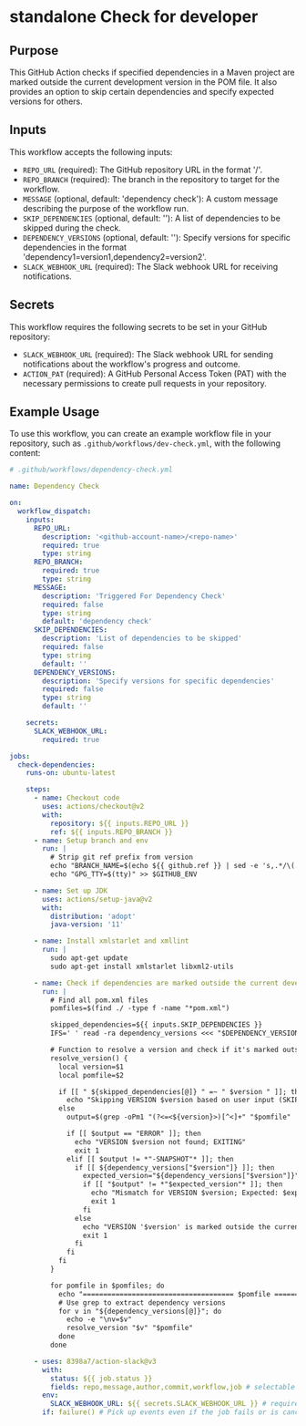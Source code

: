 # standalone Check for developer

## Purpose

This GitHub Action checks if specified dependencies in a Maven project are marked outside the current development version in the POM file.
It also provides an option to skip certain dependencies and specify expected versions for others.

## Inputs
This workflow accepts the following inputs:
-  `REPO_URL` (required): The GitHub repository URL in the format '<github-account-name>/<repo-name>'.
-  `REPO_BRANCH` (required): The branch in the repository to target for the workflow.
-  `MESSAGE` (optional, default: 'dependency check'): A custom message describing the purpose of the workflow run.
-  `SKIP_DEPENDENCIES` (optional, default: ''): A list of dependencies to be skipped during the check.
-  `DEPENDENCY_VERSIONS` (optional, default: ''): Specify versions for specific dependencies in the format 'dependency1=version1,dependency2=version2'.
-  `SLACK_WEBHOOK_URL` (required): The Slack webhook URL for receiving notifications.

## Secrets

This workflow requires the following secrets to be set in your GitHub repository:
- `SLACK_WEBHOOK_URL` (required): The Slack webhook URL for sending notifications about the workflow's progress and outcome.
- `ACTION_PAT` (required): A GitHub Personal Access Token (PAT) with the necessary permissions to create pull requests in your repository.

## Example Usage

To use this workflow, you can create an example workflow file in your repository, such as `.github/workflows/dev-check.yml`, with the following content:
```yaml
# .github/workflows/dependency-check.yml

name: Dependency Check

on:
  workflow_dispatch:
    inputs:
      REPO_URL:
        description: '<github-account-name>/<repo-name>'
        required: true
        type: string
      REPO_BRANCH:
        required: true
        type: string
      MESSAGE:
        description: 'Triggered For Dependency Check'
        required: false
        type: string
        default: 'dependency check'
      SKIP_DEPENDENCIES:
        description: 'List of dependencies to be skipped'
        required: false
        type: string
        default: ''
      DEPENDENCY_VERSIONS:
        description: 'Specify versions for specific dependencies'
        required: false
        type: string
        default: ''

    secrets:
      SLACK_WEBHOOK_URL:
        required: true

jobs:
  check-dependencies:
    runs-on: ubuntu-latest

    steps:
      - name: Checkout code
        uses: actions/checkout@v2
        with:
          repository: ${{ inputs.REPO_URL }}
          ref: ${{ inputs.REPO_BRANCH }}
      - name: Setup branch and env
        run: |
          # Strip git ref prefix from version
          echo "BRANCH_NAME=$(echo ${{ github.ref }} | sed -e 's,.*/\(.*\),\1,')" >> $GITHUB_ENV
          echo "GPG_TTY=$(tty)" >> $GITHUB_ENV          

      - name: Set up JDK
        uses: actions/setup-java@v2
        with:
          distribution: 'adopt'
          java-version: '11'

      - name: Install xmlstarlet and xmllint
        run: |
          sudo apt-get update
          sudo apt-get install xmlstarlet libxml2-utils 

      - name: Check if dependencies are marked outside the current development version in the POM file.
        run: |
          # Find all pom.xml files
          pomfiles=$(find ./ -type f -name "*pom.xml")

          skipped_dependencies=${{ inputs.SKIP_DEPENDENCIES }}
          IFS=' ' read -ra dependency_versions <<< "$DEPENDENCY_VERSIONS"

          # Function to resolve a version and check if it's marked outside the current development version
          resolve_version() {
            local version=$1
            local pomfile=$2

            if [[ " ${skipped_dependencies[@]} " =~ " $version " ]]; then
              echo "Skipping VERSION $version based on user input (SKIP_DEPENDENCIES)"
            else
              output=$(grep -oPm1 "(?<=<${version}>)[^<]+" "$pomfile" || echo "ERROR")

              if [[ $output == "ERROR" ]]; then
                echo "VERSION $version not found; EXITING"
                exit 1
              elif [[ $output != *"-SNAPSHOT"* ]]; then
                if [[ ${dependency_versions["$version"]} ]]; then
                  expected_version="${dependency_versions["$version"]}"
                  if [[ "$output" != *"$expected_version"* ]]; then
                    echo "Mismatch for VERSION $version; Expected: $expected_version, Actual: $output; EXITING"
                    exit 1
                  fi
                else
                  echo "VERSION '$version' is marked outside the current development version; EXITING"
                  exit 1
                fi
              fi
            fi
          }

          for pomfile in $pomfiles; do
            echo "===================================== $pomfile =========================================="
            # Use grep to extract dependency versions
            for v in "${dependency_versions[@]}"; do
              echo -e "\nv=$v"
              resolve_version "$v" "$pomfile"
            done
          done

      - uses: 8398a7/action-slack@v3
        with:
          status: ${{ job.status }}
          fields: repo,message,author,commit,workflow,job # selectable (default: repo,message)
        env:
          SLACK_WEBHOOK_URL: ${{ secrets.SLACK_WEBHOOK_URL }} # required
        if: failure() # Pick up events even if the job fails or is canceled.

```